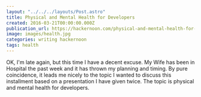 ```yaml
---
layout: "../../../layouts/Post.astro"
title: Physical and Mental Health for Developers
created: 2016-03-21T00:00:00.000Z
publication_url: https://hackernoon.com/physical-and-mental-health-for-developers-4706217c7839#.l0vus45n4
image: images/health.jpg
categories: writing hackernoon
tags: health
---
```


OK, I'm late again, but this time I have a decent excuse. My Wife has been in Hospital the past week and it has thrown my planning and timing. By pure coincidence, it leads me nicely to the topic I wanted to discuss this installment based on a presentation I have given twice. The topic is physical and mental health for developers.
